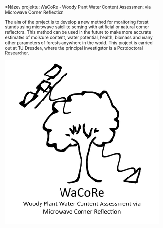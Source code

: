 *Název projektu: WaCoRe - Woody Plant Water Content Assessment via Microwave Corner Reflection

The aim of the project is to develop a new method for monitoring forest stands using microwave satellite sensing with artificial or natural corner reflectors. 
This method can be used in the future to make more accurate estimates of moisture content, water potential, health, biomass and many other parameters of forests anywhere in the world.
This project is carried out at TU Dresden, where the principal investigator is a Postdoctoral Researcher.

<img src='/images/Sketch.png'>


